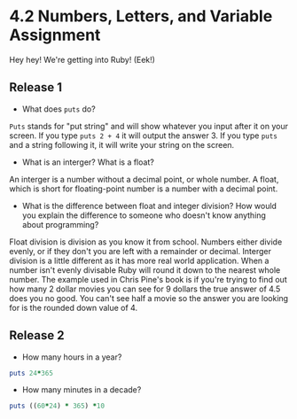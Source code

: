 4.2 Numbers, Letters, and Variable Assignment
=============

Hey hey! We're getting into Ruby! (Eek!)

Release 1
-------------

* What does `puts` do? 

`Puts` stands for "put string" and will show whatever you input after it on your screen. If you type `puts 2 + 4` it will output the answer 3. If you type `puts` and a string following it, it will write your string on the screen. 


* What is an interger? What is a float? 

An interger is a number without a decimal point, or whole number. A float, which is short for floating-point number is a number with a decimal point. 


* What is the difference between float and integer division? How would you explain the difference to someone who doesn't know anything about programming?

Float division is division as you know it from school. Numbers either divide evenly, or if they don't you are left with a remainder or decimal. Interger division is a little different as it has more real world application. When a number isn't evenly divisable Ruby will round it down to the nearest whole number. The example used in Chris Pine's book is if you're trying to find out how many 2 dollar movies you can see for 9 dollars the true answer of 4.5 does you no good. You can't see half a movie so the answer you are looking for is the rounded down value of 4. 


Release 2
-------------

* How many hours in a year?

```ruby
puts 24*365
```

* How many minutes in a decade? 

```ruby
puts ((60*24) * 365) *10
```
